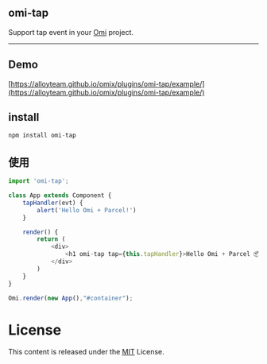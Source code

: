 ﻿## omi-tap

Support tap event in your [Omi](https://github.com/AlloyTeam/omix) project.

---

## Demo

[https://alloyteam.github.io/omix/plugins/omi-tap/example/](https://alloyteam.github.io/omix/plugins/omi-tap/example/)

## install

``` js
npm install omi-tap
```

## 使用

```js
import 'omi-tap';

class App extends Component {
    tapHandler(evt) {
        alert('Hello Omi + Parcel!')
    }

    render() {
        return (
            <div>
                <h1 omi-tap tap={this.tapHandler}>Hello Omi + Parcel 📦 🚀</h1>
            </div>
        )
    }
}

Omi.render(new App(),"#container");
```

# License
This content is released under the [MIT](http://opensource.org/licenses/MIT) License.

